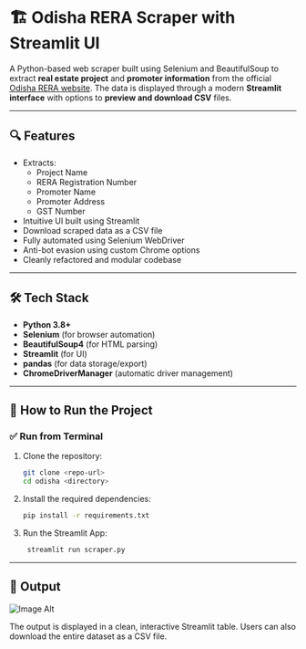 # 🏗 Odisha RERA Scraper with Streamlit UI

A Python-based web scraper built using Selenium and BeautifulSoup to extract **real estate project** and **promoter information** from the official [Odisha RERA website](https://rera.odisha.gov.in). The data is displayed through a modern **Streamlit interface** with options to **preview and download CSV** files.

---

## 🔍 Features

- Extracts:
  - Project Name
  - RERA Registration Number
  - Promoter Name
  - Promoter Address
  - GST Number
- Intuitive UI built using Streamlit
- Download scraped data as a CSV file
- Fully automated using Selenium WebDriver
- Anti-bot evasion using custom Chrome options
- Cleanly refactored and modular codebase

---

## 🛠 Tech Stack

- **Python 3.8+**
- **Selenium** (for browser automation)
- **BeautifulSoup4** (for HTML parsing)
- **Streamlit** (for UI)
- **pandas** (for data storage/export)
- **ChromeDriverManager** (automatic driver management)

---
## 🚀 How to Run the Project

### ✅ Run from Terminal

1. Clone the repository:

   ```bash
   git clone <repo-url>
   cd odisha <directory>

2. Install the required dependencies:
    ```bash
    pip install -r requirements.txt
    ```

3. Run the Streamlit App:
   ```bash
    streamlit run scraper.py
    ```
---

## 📸 Output

![Image Alt](https://github.com/anshiikaa19/Web-Scraper/blob/f8072bbc39699c5c8be34b40d675eb6015d91504/Output.png)

The output is displayed in a clean, interactive Streamlit table. Users can also download the entire dataset as a CSV file.


